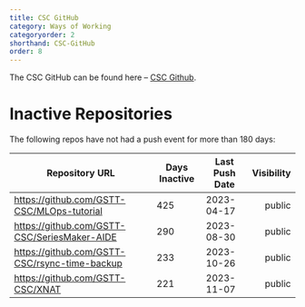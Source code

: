 ```yaml
---
title: CSC GitHub
category: Ways of Working
categoryorder: 2
shorthand: CSC-GitHub
order: 8
---
```


The CSC GitHub can be found here – <a href="https://github.com/GSTT-CSC/">CSC Github</a>.

# Inactive Repositories

The following repos have not had a push event for more than 180 days:

| Repository URL | Days Inactive | Last Push Date | Visibility |
| --- | --- | --- | ---: |
| https://github.com/GSTT-CSC/MLOps-tutorial | 425 | 2023-04-17 | public |
| https://github.com/GSTT-CSC/SeriesMaker-AIDE | 290 | 2023-08-30 | public |
| https://github.com/GSTT-CSC/rsync-time-backup | 233 | 2023-10-26 | public |
| https://github.com/GSTT-CSC/XNAT | 221 | 2023-11-07 | public |
